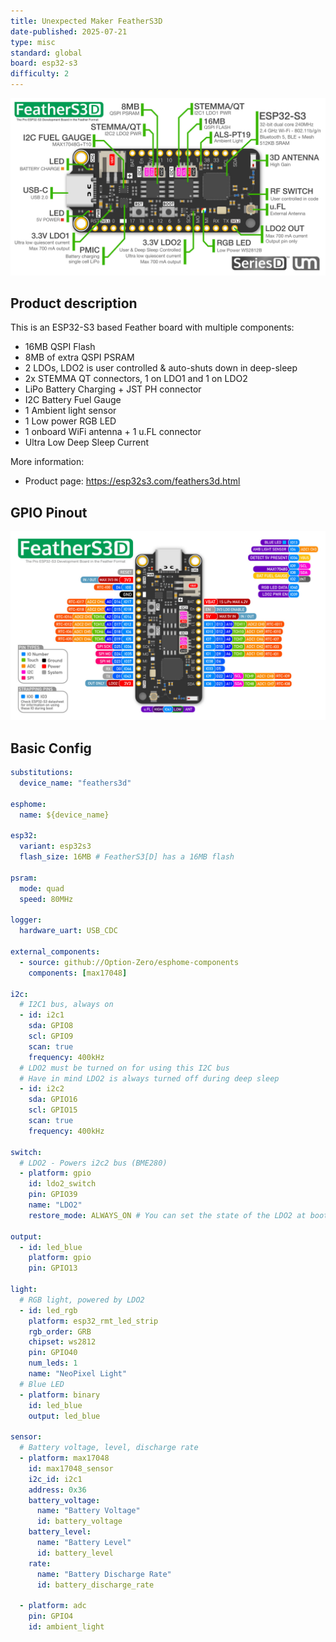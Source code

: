 ```yaml
---
title: Unexpected Maker FeatherS3D
date-published: 2025-07-21
type: misc
standard: global
board: esp32-s3
difficulty: 2
---
```


![Product](./main_features_feathers3d.jpg "Product Image")

## Product description

This is an ESP32-S3 based Feather board with multiple components:

- 16MB QSPI Flash
- 8MB of extra QSPI PSRAM
- 2 LDOs, LDO2 is user controlled & auto-shuts down in deep-sleep
- 2x STEMMA QT connectors, 1 on LDO1 and 1 on LDO2
- LiPo Battery Charging + JST PH connector
- I2C Battery Fuel Gauge
- 1 Ambient light sensor
- 1 Low power RGB LED
- 1 onboard WiFi antenna + 1 u.FL connector
- Ultra Low Deep Sleep Current

More information:

- Product page: https://esp32s3.com/feathers3d.html

## GPIO Pinout

![GPIO](./pins_feathers3d.jpg "GPIO Image")

## Basic Config

```yaml
substitutions:
  device_name: "feathers3d"

esphome:
  name: ${device_name}

esp32:
  variant: esp32s3
  flash_size: 16MB # FeatherS3[D] has a 16MB flash

psram:
  mode: quad
  speed: 80MHz

logger:
  hardware_uart: USB_CDC

external_components:
  - source: github://Option-Zero/esphome-components
    components: [max17048]

i2c:
  # I2C1 bus, always on
  - id: i2c1
    sda: GPIO8
    scl: GPIO9
    scan: true
    frequency: 400kHz
  # LDO2 must be turned on for using this I2C bus
  # Have in mind LDO2 is always turned off during deep sleep
  - id: i2c2
    sda: GPIO16
    scl: GPIO15
    scan: true
    frequency: 400kHz

switch:
  # LDO2 - Powers i2c2 bus (BME280)
  - platform: gpio
    id: ldo2_switch
    pin: GPIO39
    name: "LDO2"
    restore_mode: ALWAYS_ON # You can set the state of the LDO2 at boot time

output:
  - id: led_blue
    platform: gpio
    pin: GPIO13

light:
  # RGB light, powered by LDO2
  - id: led_rgb
    platform: esp32_rmt_led_strip
    rgb_order: GRB
    chipset: ws2812
    pin: GPIO40
    num_leds: 1
    name: "NeoPixel Light"
  # Blue LED
  - platform: binary
    id: led_blue
    output: led_blue

sensor:
  # Battery voltage, level, discharge rate
  - platform: max17048
    id: max17048_sensor
    i2c_id: i2c1
    address: 0x36
    battery_voltage:
      name: "Battery Voltage"
      id: battery_voltage
    battery_level:
      name: "Battery Level"
      id: battery_level
    rate:
      name: "Battery Discharge Rate"
      id: battery_discharge_rate

  - platform: adc
    pin: GPIO4
    id: ambient_light
```
